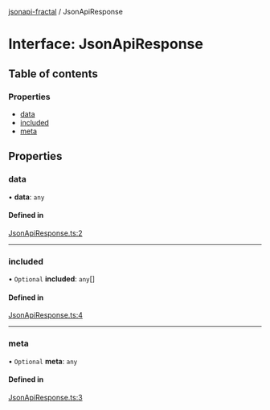 [jsonapi-fractal](../README.md) / JsonApiResponse

# Interface: JsonApiResponse

## Table of contents

### Properties

- [data](JsonApiResponse.md#data)
- [included](JsonApiResponse.md#included)
- [meta](JsonApiResponse.md#meta)

## Properties

### data

• **data**: `any`

#### Defined in

[JsonApiResponse.ts:2](https://github.com/andersondanilo/jsonapi-fractal/blob/de98cb3/src/JsonApiResponse.ts#L2)

___

### included

• `Optional` **included**: `any`[]

#### Defined in

[JsonApiResponse.ts:4](https://github.com/andersondanilo/jsonapi-fractal/blob/de98cb3/src/JsonApiResponse.ts#L4)

___

### meta

• `Optional` **meta**: `any`

#### Defined in

[JsonApiResponse.ts:3](https://github.com/andersondanilo/jsonapi-fractal/blob/de98cb3/src/JsonApiResponse.ts#L3)
